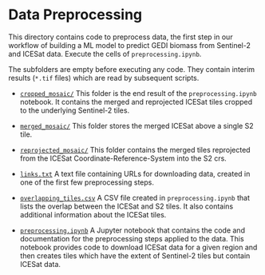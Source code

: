 # Data Preprocessing

This directory contains code to preprocess data, the first step in our workflow of building a ML model to predict GEDI biomass from Sentinel-2 and ICESat data. Execute the cells of `preprocessing.ipynb`.

The subfolders are empty before executing any code. They contain interim results (`*.tif` files) which are read by subsequent scripts.

- [`cropped_mosaic/`](cropped_mosaic)
This folder is the end result of the `preprocessing.ipynb` notebook. It contains the merged and reprojected ICESat tiles cropped to the underlying Sentinel-2 tiles.

- [`merged_mosaic/`](data_preprocessing/merged_mosaic)
This folder stores the merged ICESat above a single S2 tile.

- [ `reprojected_mosaic/`](data_preprocessing/reprojected_mosaic)
This folder contains the merged tiles reprojected from the ICESat Coordinate-Reference-System into the S2 crs.

- [ `links.txt`](data_preprocessing/links.txt)
A text file containing URLs for downloading data, created in one of the first few preprocessing steps.

- [ `overlapping_tiles.csv`](data_preprocessing/overlapping_tiles.csv)
A CSV file created in `preprocessing.ipynb` that lists the overlap between the ICESat and S2 tiles. It also contains additional information about the ICESat tiles.

- [ `preprocessing.ipynb`](data_preprocessing/preprocessing.ipynb)
A Jupyter notebook that contains the code and documentation for the preprocessing steps applied to the data. This notebook provides code to download ICESat data for a given region and then creates tiles which have the extent of Sentinel-2 tiles but contain ICESat data.
